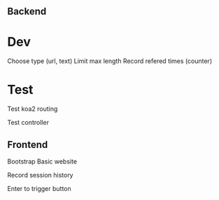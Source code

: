 ## Backend

# Dev

Choose type (url, text)
Limit max length
Record refered times (counter)

# Test

Test koa2 routing

Test controller

## Frontend

Bootstrap
Basic website

Record session history

Enter to trigger button